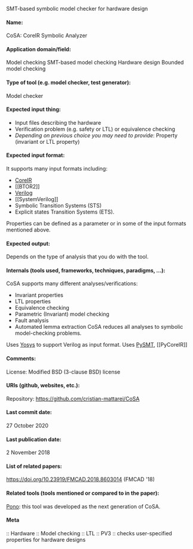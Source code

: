SMT-based symbolic model checker for hardware design

#### Name:
CoSA: CoreIR Symbolic Analyzer

#### Application domain/field:
Model checking
SMT-based model checking
Hardware design
Bounded model checking

#### Type of tool (e.g. model checker, test generator):
Model checker

#### Expected input thing:
- Input files describing the hardware
- Verification problem (e.g. safety or LTL) or equivalence checking
- *Depending on previous choice you may need to provide*: Property (invariant or LTL property)

#### Expected input format:
It supports many input formats including:
- [CoreIR](Not-verifiers/CoreIR.md)
- [[BTOR2]]
- [Verilog](../Formats/Verilog.md)
- [[SystemVerilog]]
- Symbolic Transition Systems (STS)
- Explicit states Transition Systems (ETS).

Properties can be defined as a parameter or in some of the input formats mentioned above.

#### Expected output:
Depends on the type of analysis that you do with the tool.

#### Internals (tools used, frameworks, techniques, paradigms, ...):
CoSA supports many different analyses/verifications:
- Invariant properties
- LTL properties
- Equivalence checking
- Parametric (Invariant) model checking
- Fault analysis
- Automated lemma extraction
CoSA reduces all analyses to symbolic model-checking problems.

Uses [Yosys](Yosys.md) to support Verilog as input format.
Uses [PySMT](Libraries/PySMT.md), [[PyCoreIR]]

#### Comments:
License: Modified BSD (3-clause BSD) license

#### URIs (github, websites, etc.):
Repository: https://github.com/cristian-mattarei/CoSA

#### Last commit date:
27 October 2020

#### Last publication date:
2 November 2018

#### List of related papers:
https://doi.org/10.23919/FMCAD.2018.8603014 (FMCAD '18)

#### Related tools (tools mentioned or compared to in the paper):
[Pono](Checkers/Pono.md): this tool was developed as the next generation of CoSA.

#### Meta
:: Hardware
:: Model checking
:: LTL
:: PV3 :: checks user-specified properties for hardware designs